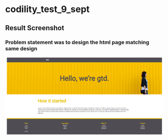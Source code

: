 # codility_test_9_sept

## Result Screenshot
### Problem statement was to design the html page matching same design

![alt text](code.png)